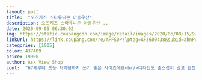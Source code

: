 ```yaml
---
layout: post 
title:  "오즈키즈 스타유니콘 아동우산" 
description: 오즈키즈 스타유니콘 아동우산 ..
date: 2020-09-05 06:30:02 
img: https://static.coupangcdn.com/image/retail/images/2020/06/08/15/9/0ffd44fb-b7a3-42ce-a002-66497bbd9998.jpg 
linkUrl: https://link.coupang.com/re/AFFSDP?lptag=AF3600438&subid=ahnPublicAsk&pageKey=1711521012&itemId=2912894509&vendorItemId=70901592871&traceid=V0-113-e5b691e56650afc6 
categories: [1005] 
color: 4374D9 
price: 19900 
author: Ask View Shop 
cont:  "67세부터 초등 저학년까지 쓰기 좋은 사이즈에요<br/>디자인도 촌스럽지 않고 완전 예뻐요<br/>비싼 편이라 그런지 방수 비닐(?) 퀄리티가 좋아보여요<br/>우산 잠글 때 비닐이 두껍다는 게 확 느껴져요<br/>유니콘도 귀여움 ㅋㅋㅋ<br/>초등1학년 아이가 너무 좋아해요<br/>" 
---
```

